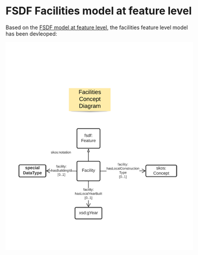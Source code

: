 # FSDF Facilities model at feature level

Based on the [FSDF model at feature level](https://github.com/GeoscienceAustralia/FSDF/blob/master/fsdf_feature.md), the facilities feature level model has been devleoped:

![FSDF Facilities](./images/facilities.png) 
